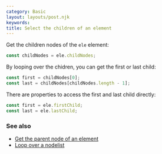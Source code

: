 ```yaml
---
category: Basic
layout: layouts/post.njk
keywords:
title: Select the children of an element
---
```


Get the children nodes of the `ele` element:

```js
const childNodes = ele.childNodes;
```

By looping over the chidren, you can get the first or last child:

```js
const first = childNodes[0];
const last = childNodes[childNodes.length - 1];
```

There are properties to access the first and last child directly:

```js
const first = ele.firstChild;
const last = ele.lastChild;
```

### See also

-   [Get the parent node of an element](/get-the-parent-node-of-an-element)
-   [Loop over a nodelist](/loop-over-a-nodelist)
